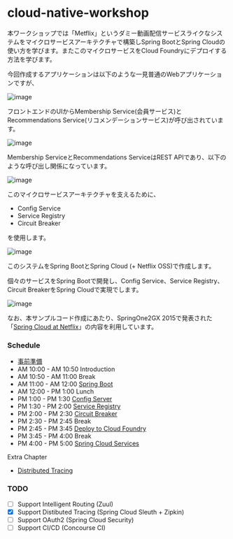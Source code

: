 # cloud-native-workshop

本ワークショップでは「Metflix」というダミー動画配信サービスライクなシステムをマイクロサービスアーキテクチャで構築しSpring BootとSpring Cloudの使い方を学びます。またこのマイクロサービスをCloud Foundryにデプロイする方法を学びます。

今回作成するアプリケーションは以下のような一見普通のWebアプリケーションですが、

![image](https://qiita-image-store.s3.amazonaws.com/0/1852/4c6b6ab4-875c-2017-d6b9-81c2aaed5053.png)

フロントエンドのUIからMembership Service(会員サービス)とRecommendations Service(リコメンデーションサービス)が呼び出されています。

![image](https://qiita-image-store.s3.amazonaws.com/0/1852/a987c8a0-8d97-1f5b-12e5-c07bebf8fec7.png)

Membership ServiceとRecommendations ServiceはREST APIであり、以下のような呼び出し関係になっています。

![image](https://qiita-image-store.s3.amazonaws.com/0/1852/2288f2a3-08e3-949f-89bd-4ec33e58b963.png)

このマイクロサービスアーキテクチャを支えるために、

* Config Service
* Service Registry
* Circuit Breaker

を使用します。

![image](https://qiita-image-store.s3.amazonaws.com/0/1852/c30432b0-2a63-fdd6-71ba-d8071cd55c76.png)

このシステムをSpring BootとSpring Cloud (+ Netflix OSS)で作成します。

個々のサービスをSpring Bootで開発し、Config Service、Service Registry、Circuit BreakerをSpring Cloudで実現でします。

![image](https://qiita-image-store.s3.amazonaws.com/0/1852/ffa8c4ce-6470-c116-1eee-1e92c95b3019.png)


なお、本サンプルコード作成にあたり、SpringOne2GX 2015で発表された「[Spring Cloud at Netflix](https://github.com/netflix-spring-one)」の内容を利用しています。

### Schedule

* [事前準備](prerequisite.md)
* AM 10:00 - AM 10:50 Introduction
* AM 10:50 - AM 11:00 Break
* AM 11:00 - AM 12:00 [Spring Boot](spring-boot.md)
* AM 12:00 - PM 1:00 Lunch
* PM 1:00 - PM 1:30 [Config Server](config-server.md)
* PM 1:30 - PM 2:00 [Service Registry](service-registry.md)
* PM 2:00 - PM 2:30 [Circuit Breaker](circuit-breaker.md)
* PM 2:30 - PM 2:45 Break
* PM 2:45 - PM 3:45 [Deploy to Cloud Foundry](cloud-foundry.md)
* PM 3:45 - PM 4:00 Break
* PM 4:00 - PM 5:00 [Spring Cloud Services](spring-cloud-services.md)

Extra Chapter
* [Distributed Tracing](distributed-tracing.md)

### TODO

- [ ] Support Intelligent Routing (Zuul)
- [x] Support Distibuted Tracing (Spring Cloud Sleuth + Zipkin)
- [ ] Support OAuth2 (Spring Cloud Security)
- [ ] Support CI/CD (Concourse CI)
